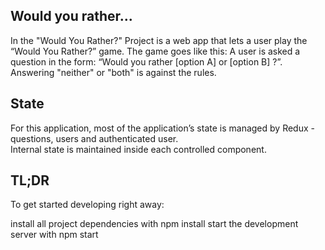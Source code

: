 ## Would you rather...
In the "Would You Rather?" Project is a web app that lets a user play the “Would You Rather?” game. The game goes like this: A user is asked a question in the form: “Would you rather [option A] or [option B] ?”. Answering "neither" or "both" is against the rules.

## State
For this application, most of the application’s state is managed by Redux - questions, users and authenticated user.  
Internal state is maintained inside each controlled component.

## TL;DR
To get started developing right away:

install all project dependencies with npm install
start the development server with npm start
